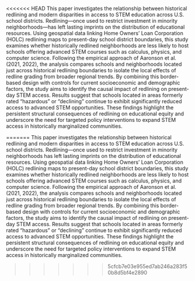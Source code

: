 <<<<<<< HEAD
This paper investigates the relationship between historical redlining and modern disparities in access to STEM education across U.S. school districts. Redlining—once used to restrict investment in minority neighborhoods—has left lasting imprints on the distribution of educational resources. Using geospatial data linking Home Owners’ Loan Corporation (HOLC) redlining maps to present-day school district boundaries, this study examines whether historically redlined neighborhoods are less likely to host schools offering advanced STEM courses such as calculus, physics, and computer science. Following the empirical approach of Aaronson et al. (2021, 2022), the analysis compares schools and neighborhoods located just across historical redlining boundaries to isolate the local effects of redline grading from broader regional trends. By combining this border-based design with controls for current socioeconomic and demographic factors, the study aims to identify the causal impact of redlining on present-day STEM access. Results suggest that schools located in areas formerly rated “hazardous” or “declining” continue to exhibit significantly reduced access to advanced STEM opportunities. These findings highlight the persistent structural consequences of redlining on educational equity and underscore the need for targeted policy interventions to expand STEM access in historically marginalized communities.

=======
This paper investigates the relationship between historical redlining and modern disparities in access to STEM education across U.S. school districts. Redlining—once used to restrict investment in minority neighborhoods has left lasting imprints on the distribution of educational resources. Using geospatial data linking Home Owners’ Loan Corporation (HOLC) redlining maps to present-day school district boundaries, this study examines whether historically redlined neighborhoods are less likely to host schools offering advanced STEM courses such as calculus, physics, and computer science. Following the empirical approach of Aaronson et al. (2021, 2022), the analysis compares schools and neighborhoods located just across historical redlining boundaries to isolate the local effects of redline grading from broader regional trends. By combining this border-based design with controls for current socioeconomic and demographic factors, the study aims to identify the causal impact of redlining on present-day STEM access. Results suggest that schools located in areas formerly rated “hazardous” or “declining” continue to exhibit significantly reduced access to advanced STEM opportunities. These findings highlight the persistent structural consequences of redlining on educational equity and underscore the need for targeted policy interventions to expand STEM access in historically marginalized communities.
>>>>>>> 5cfcb7e03e955ed7ab246a283f50b8d5bf4e2890
